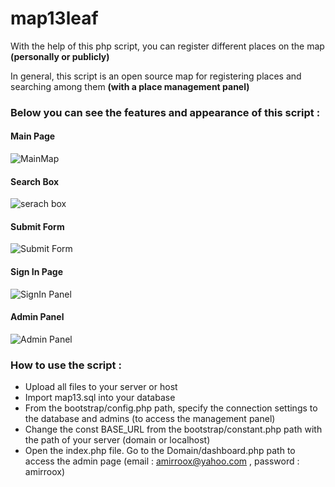 # map13leaf
With the help of this php script, you can register different places on the map **(personally or publicly)**

In general, this script is an open source map for registering places and searching among them **(with a place management panel)**

### Below you can see the features and appearance of this script :

#### Main Page 
![MainMap](https://user-images.githubusercontent.com/76488912/227713976-9738499a-61df-496c-80ba-a5e90453a274.png)

#### Search Box
![serach box](https://user-images.githubusercontent.com/76488912/227714016-0eface98-8647-433a-b3f5-49d7f8c5dd9e.png)


#### Submit Form
![Submit Form](https://user-images.githubusercontent.com/76488912/227714026-ed584181-0fa8-4dbe-9025-6be8b801a027.png)


#### Sign In Page
![SignIn Panel](https://user-images.githubusercontent.com/76488912/227714041-661c7092-d7fe-46c6-8b57-414d3a14c95b.png)


#### Admin Panel
![Admin Panel](https://user-images.githubusercontent.com/76488912/227714054-f1e74287-07d0-4dec-acc3-770b58fd5b8c.png)

### How to use the script :
+ Upload all files to your server or host
+ Import map13.sql into your database
+ From the bootstrap/config.php path, specify the connection settings to the database and admins (to access the management panel)
+ Change the const BASE_URL from the bootstrap/constant.php path with the path of your server (domain or localhost)
+ Open the index.php file. Go to the Domain/dashboard.php path to access the admin page (email : amirroox@yahoo.com   , password : amirroox)
